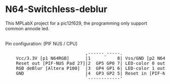 # N64-Switchless-deblur

This MPLabX project for a pic12f629, the programming only support common annode led.<br><br>

Pin configuration: [PIF NUS / CPU]<br>
<pre>
                              ,------_-----.
    Vcc/3.3V [p1 N64RGB]      |1          8| Vss/GND [p2 N64RGB] 
    Reset out [PIF-NUS Pad 27]|2  GP5 GP0 7| LED-color 0 out (red)
    RGB deBlur [Altera P100]  |3  GP4 GP1 6| LED-color 1 out (green) 
    GND                       |4  GP3 GP2 5| Reset in [PIF-NUS Pad 27]
                              `------------'
</pre>
